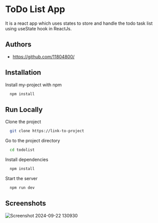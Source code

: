 
# ToDo List App

It is a react app which uses states to store and handle the todo task list using useState hook in ReactJs.



## Authors

- https://github.com/11804800/


## Installation

Install my-project with npm

```bash
  npm install
```
## Run Locally

Clone the project

```bash
  git clone https://link-to-project
```

Go to the project directory

```bash
  cd todolist
```

Install dependencies

```bash
  npm install
```

Start the server

```bash
  npm run dev
```

## Screenshots

![Screenshot 2024-09-22 130930](https://github.com/user-attachments/assets/6e55defa-25a8-4841-aad0-bb4daf6bf51f)




